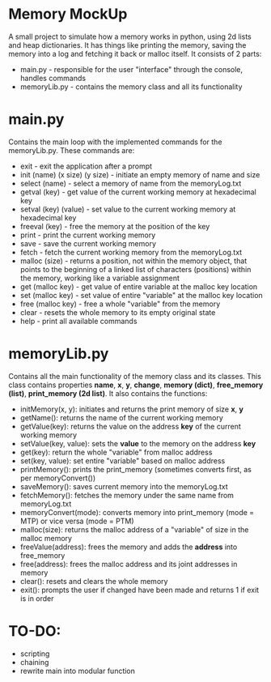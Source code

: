 # Memory MockUp
A small project to simulate how a memory works in python, using 2d lists and heap dictionaries. It has things like printing the memory, saving the memory into a log and fetching it back or malloc itself. It consists of 2 parts:
* main.py - responsible for the user "interface" through the console, handles commands
* memoryLib.py - contains the memory class and all its functionality

# main.py
Contains the main loop with the implemented commands for the memoryLib.py. These commands are:
* exit - exit the application after a prompt
* init (name) (x size) (y size) - initiate an empty memory of name and size
* select (name) - select a memory of name from the memoryLog.txt
* getval (key) - get value of the current working memory at hexadecimal key
* setval (key) (value) - set value to the current working memory at hexadecimal key
* freeval (key) - free the memory at the position of the key
* print - print the current working memory
* save - save the current working memory
* fetch - fetch the current working memory from the memoryLog.txt
* malloc (size) - returns a position, not within the memory object, that points to the beginning of a linked list of characters (positions) within the memory, working like a variable assignment
* get (malloc key) - get value of entire variable at the malloc key location
* set (malloc key) - set value of entire "variable" at the malloc key location
* free (malloc key) - free a whole "variable" from the memory
* clear - resets the whole memory to its empty original state
* help - print all available commands

# memoryLib.py
Contains all the main functionality of the memory class and its classes. This class contains properties **name**, **x**, **y**, **change**, **memory (dict)**, **free_memory (list)**, **print_memory (2d list)**.
It also contains the functions:
* initMemory(x, y): initiates and returns the print memory of size **x**, **y**
* getName(): returns the name of the current working memory
* getValue(key): returns the value on the address **key** of the current working memory
* setValue(key, value): sets the **value** to the memory on the address **key**
* get(key): return the whole "variable" from malloc address
* set(key, value): set entire "variable" based on malloc address
* printMemory(): prints the print_memory (sometimes converts first, as per memoryConvert())
* saveMemory(): saves current memory into the memoryLog.txt
* fetchMemory(): fetches the memory under the same name from memoryLog.txt
* memoryConvert(mode): converts memory into print_memory (mode = MTP) or vice versa (mode = PTM)
* malloc(size): returns the malloc address of a "variable" of size in the malloc memory
* freeValue(address): frees the memory and adds the **address** into free_memory
* free(address): frees the malloc address and its joint addresses in memory
* clear(): resets and clears the whole memory
* exit(): prompts the user if changed have been made and returns 1 if exit is in order

# TO-DO:
* scripting
* chaining
* rewrite main into modular function